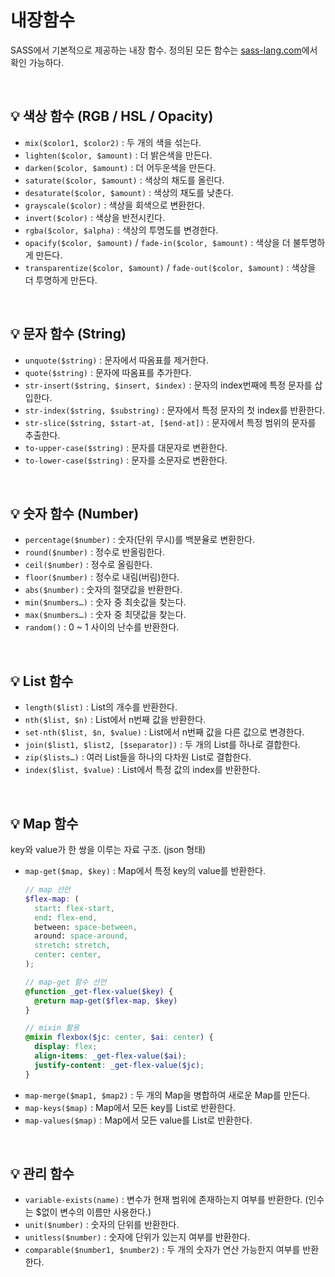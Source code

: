 # 내장함수

SASS에서 기본적으로 제공하는 내장 함수. 정의된 모든 함수는 [sass-lang.com](https://sass-lang.com/documentation/modules)에서 확인 가능하다.

<br>

## 💡 색상 함수 (RGB / HSL / Opacity)
 
* `mix($color1, $color2)` : 두 개의 색을 섞는다.
* `lighten($color, $amount)` : 더 밝은색을 만든다.
* `darken($color, $amount)` : 더 어두운색을 만든다.
* `saturate($color, $amount)` : 색상의 채도를 올린다.
* `desaturate($color, $amount)` : 색상의 채도를 낮춘다.
* `grayscale($color)` : 색상을 회색으로 변환한다.
* `invert($color)` : 색상을 반전시킨다.
* `rgba($color, $alpha)` : 색상의 투명도를 변경한다.
* `opacify($color, $amount)` / `fade-in($color, $amount)` : 색상을 더 불투명하게 만든다.
* `transparentize($color, $amount)` / `fade-out($color, $amount)` : 색상을 더 투명하게 만든다.

<br>

## 💡 문자 함수 (String)
 
* `unquote($string)` : 문자에서 따옴표를 제거한다.
* `quote($string)` : 문자에 따옴표를 추가한다.
* `str-insert($string, $insert, $index)` : 문자의 index번째에 특정 문자를 삽입한다.
* `str-index($string, $substring)` : 문자에서 특정 문자의 첫 index를 반환한다.
* `str-slice($string, $start-at, [$end-at])` : 문자에서 특정 범위의 문자를 추출한다.
* `to-upper-case($string)` : 문자를 대문자로 변환한다.
* `to-lower-case($string)` : 문자를 소문자로 변환한다.

<br>

## 💡 숫자 함수 (Number)
 
* `percentage($number)` : 숫자(단위 무시)를 백분율로 변환한다.
* `round($number)` : 정수로 반올림한다.
* `ceil($number)` : 정수로 올림한다.
* `floor($number)` : 정수로 내림(버림)한다.
* `abs($number)` : 숫자의 절댓값을 반환한다.
* `min($numbers…)` : 숫자 중 최솟값을 찾는다.
* `max($numbers…)` : 숫자 중 최댓값을 찾는다.
* `random()` : 0 ~ 1 사이의 난수를 반환한다.

<br>

## 💡 List 함수

* `length($list)` : List의 개수를 반환한다.
* `nth($list, $n)` : List에서 n번째 값을 반환한다.
* `set-nth($list, $n, $value)` : List에서 n번째 값을 다른 값으로 변경한다.
* `join($list1, $list2, [$separator])` : 두 개의 List를 하나로 결합한다.
* `zip($lists…)` : 여러 List들을 하나의 다차원 List로 결합한다.
* `index($list, $value)` : List에서 특정 값의 index를 반환한다.


<br>

## 💡 Map 함수
key와 value가 한 쌍을 이루는 자료 구조. (json 형태)

* `map-get($map, $key)` : Map에서 특정 key의 value를 반환한다.
  ```scss
  // map 선언
  $flex-map: (
    start: flex-start,
    end: flex-end,
    between: space-between,
    around: space-around,
    stretch: stretch,
    center: center,
  );

  // map-get 함수 선언
  @function _get-flex-value($key) {
    @return map-get($flex-map, $key)
  }

  // mixin 활용
  @mixin flexbox($jc: center, $ai: center) {
    display: flex;
    align-items: _get-flex-value($ai);
    justify-content: _get-flex-value($jc);
  }
  ```
* `map-merge($map1, $map2)` : 두 개의 Map을 병합하여 새로운 Map를 만든다.
* `map-keys($map)` : Map에서 모든 key를 List로 반환한다.
* `map-values($map)` : Map에서 모든 value를 List로 반환한다.

<br>

## 💡 관리 함수

* `variable-exists(name)` : 변수가 현재 범위에 존재하는지 여부를 반환한다. (인수는 $없이 변수의 이름만 사용한다.)
* `unit($number)` : 숫자의 단위를 반환한다.
* `unitless($number)` : 숫자에 단위가 있는지 여부를 반환한다.
* `comparable($number1, $number2)` : 두 개의 숫자가 연산 가능한지 여부를 반환한다.
